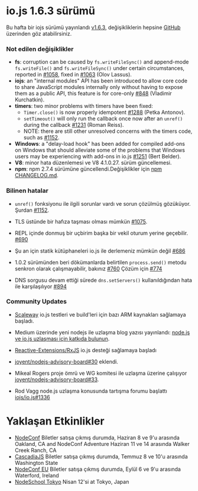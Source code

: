 # io.js 1.6.3 sürümü

Bu hafta bir iojs sürümü yayınlandı [v1.6.3](https://iojs.org/dist/v1.6.3/), değişikliklerin hepsine [GitHub](https://github.com/iojs/io.js/blob/v1.x/CHANGELOG.md) üzerinden göz atabilirsiniz.

### Not edilen değişiklikler

* **fs**: corruption can be caused by `fs.writeFileSync()` and append-mode `fs.writeFile()` and `fs.writeFileSync()` under certain circumstances, reported in [#1058](https://github.com/iojs/io.js/issues/1058), fixed in [#1063](https://github.com/iojs/io.js/pull/1063) (Olov Lassus).
* **iojs**: an "internal modules" API has been introduced to allow core code to share JavaScript modules internally only without having to expose them as a public API, this feature is for core-only [#848](https://github.com/iojs/io.js/pull/848) (Vladimir Kurchatkin).
* **timers**: two minor problems with timers have been fixed:
  - `Timer.close()` is now properly idempotent [#1288](https://github.com/iojs/io.js/issues/1288) (Petka Antonov).
  - `setTimeout()` will only run the callback once now after an `unref()` during the callback [#1231](https://github.com/iojs/io.js/pull/1231) (Roman Reiss).
  - NOTE: there are still other unresolved concerns with the timers code, such as [#1152](https://github.com/iojs/io.js/pull/1152).
* **Windows**: a "delay-load hook" has been added for compiled add-ons on Windows that should alleviate some of the problems that Windows users may be experiencing with add-ons in io.js [#1251](https://github.com/iojs/io.js/pull/1251) (Bert Belder).
* **V8**: minor hata düzenlemesi ve V8 4.1.0.27. sürüm güncellemesi.
* **npm**: npm 2.7.4 sürümüne güncellendi.Değişiklikler için [npm CHANGELOG.md](https://github.com/npm/npm/blob/master/CHANGELOG.md#v274-2015-03-20).

### Bilinen hatalar

* `unref()` fonksiyonu ile ilgili sorunlar vardı ve sorun çözülmüş gözüküyor. Şurdan [#1152](https://github.com/iojs/io.js/pull/1152).

* TLS üstünde bir hafıza taşması olması mümkün [#1075](https://github.com/iojs/io.js/issues/1075).

* REPL içinde donmuş bir uçbirim başka bir vekil oturum yerine geçebilir. [#690](https://github.com/iojs/io.js/issues/690)

* Şu an için statik kütüphaneleri io.js ile derlemeniz mümkün değil [#686](https://github.com/iojs/io.js/issues/686)

* 1.0.2 sürümünden beri dökümanlarda belirtilen `process.send()` metodu senkron olarak çalışmayabilir, bakınız [#760](https://github.com/iojs/io.js/issues/760) Çözüm için [#774](https://github.com/iojs/io.js/issues/774)

* DNS sorgusu devam ettiği sürede `dns.setServers()` kullanıldığından hata ile karşılaşılıyor [#894](https://github.com/iojs/io.js/issues/894)


### Community Updates

* [Scaleway](https://www.scaleway.com/) io.js testleri ve build'leri için bazı ARM kaynakları sağlamaya başladı.

* Medium üzerinde yeni nodejs ile uzlaşma blog yazısı yayınlandı: [node.js ve io.js uzlaşması için katkıda bulunun](https://medium.com/node-js-javascript/help-us-reconcile-node-js-and-io-js-c060a9ec1bd4).

* [Reactive-Extensions/RxJS](https://travis-ci.org/Reactive-Extensions/RxJS/builds/56671837) io.js desteği sağlamaya başladı

* [joyent/nodejs-advisory-board#30](https://github.com/joyent/nodejs-advisory-board/pull/30) eklendi.

* Mikeal Rogers proje ömrü ve WG komitesi ile uzlaşma üzerine çalışıyor [joyent/nodejs-advisory-board#33](https://github.com/joyent/nodejs-advisory-board/pull/33).
* Rod Vagg node.js uzlaşma konusunda tartışma forumu başlattı [iojs/io.js#1336](https://github.com/iojs/io.js/issues/1336)

# Yaklaşan Etkinlikler

* [NodeConf](http://nodeconf.com/) Biletler satışa çıkmış durumda, Haziran 8 ve 9'u arasında Oakland, CA and NodeConf Adventure Haziran 11 ve 14 arasında Walker Creek Ranch, CA
* [CascadiaJS](http://2015.cascadiajs.com/) Biletler satışa çıkmış durumda, Temmuz 8 ve 10'u arasında Washington State
* [NodeConf EU](http://nodeconf.eu/) Biletler satışa çıkmış durumda, Eylül 6 ve  9'u arasında  Waterford, Ireland
* [NodeSchool Tokyo](http://nodejs.connpass.com/event/13182/) Nisan 12'si at Tokyo, Japan

